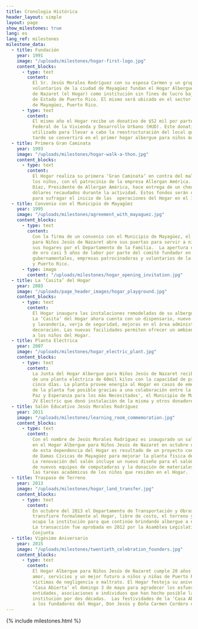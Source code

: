 ```yaml
---
title: Cronologia Histórica
header_layout: simple
layout: page
show_milestones: true
lang: es
lang_ref: milestones
milestone_data:
  - title: Fundación
    year: 1991
    image: "/uploads/milestones/hogar-first-logo.jpg"
    content_blocks:
      - type: text
        content:
          El Sr. Jesús Morales Rodríguez con su esposa Carmen y un grupo de ciudadanos
          voluntarios de la ciudad de Mayagüez fundan el Hogar Albergue para Niños Jesús
          de Nazaret (el Hogar) como institución sin fines de lucro bajo el Departamento
          de Estado de Puerto Rico. El mismo será ubicado en el sector Cerro Las Mesas
          de Mayagüez, Puerto Rico.
      - type: text
        content:
          El mismo año el Hogar recibe un donativo de $52 mil por parte de la Agencia
          Federal de la Vivienda y Desarrollo Urbano (HUD). Este donativo de capital es
          utilizado para llevar a cabo la reestructuración del local que cuatro años mas
          tarde se convertirá en el primer hogar albergue para niños maltratados en Mayagüez.
  - title: Primera Gran Caminata
    year: 1993
    image: "/uploads/milestones/hogar-walk-a-thon.jpg"
    content_blocks:
      - type: text
        content:
          El Hogar realiza su primera ‘Gran Caminata’ en contra del maltrato a
          los niños, con el patrocinio de la empresa Allergan América. El Sr. José Luis
          Díaz, Presidente de Allergan América, hace entrega de un cheque por $13,500
          dólares recaudados durante la actividad. Estos fondos serán utilizados posteriormente
          para sufragar el inicio de las  operaciones del Hogar en el 1995.
  - title: Convenio con el Municipio de Mayagüez
    year: 1995
    image: "/uploads/milestones/agreement_with_mayaguez.jpg"
    content_blocks:
      - type: text
        content:
          Con la firma de un convenio con el Municipio de Mayagüez, el Hogar Albergue
          para Niños Jesús de Nazaret abre sus puertas para servir a niños removidos de
          sus hogares por el Departamento de la Familia.  La apertura concluye con broche
          de oro casi 5 años de labor por parte del comité fundador en conjunto con agencias
          gubernamentales, empresas patrocinadoras y voluntarios de la comunidad de Mayagüez
          y Puerto Rico.
      - type: image
        content: "/uploads/milestones/hogar_opening_invitation.jpg"
  - title: La ‘Casita’ del Hogar
    year: 2003
    image: "/uploads/page_header_images/hogar_playground.jpg"
    content_blocks:
      - type: text
        content:
          El Hogar inaugura las instalaciones remodeladas de su albergue para niños.
          La ‘Casita’ del Hogar ahora cuenta con un dispensario, nuevo equipo de cocina
          y lavandería, verja de seguridad, mejoras en el área administrativa y nueva
          decoración. Las nuevas facilidades permiten ofrecer un ambiente acogedor y seguro
          a los niños del Hogar.
  - title: Planta Eléctrica
    year: 2007
    image: "/uploads/milestones/hogar_electric_plant.jpg"
    content_blocks:
      - type: text
        content:
          La Junta del Hogar Albergue para Niños Jesús de Nazaret recibe la donación
          de una planta eléctrica de 60mil kilos con la capacidad de proveer energía hasta
          cinco días. La planta provee energía al Hogar en casos de emergencia. La donación
          de la planta fue posible gracias a una colaboración entre la organización 'Amor,
          Paz y Esperanza para los más Necesitados', el Municipio de Mayagüez, la empresa
          JV Electric que donó instalación de la misma y otros donadores anónimos.
  - title: Salón Educativo Jesús Morales Rodríguez
    year: 2011
    image: "/uploads/milestones/learning_room_commemoration.jpg"
    content_blocks:
      - type: text
        content:
          Con el nombre de Jesús Morales Rodríguez es inaugurado un salón educativo
          en el Hogar Albergue para Niños Jesús de Nazaret en octubre del 2011. La remodelación
          de esta dependencia del Hogar es resultado de un proyecto concebido por la Asociación
          de Damas Cívicas de Mayagüez para mejorar la planta física de la institución.
          La renovación del salón incluye un nuevo diseño para el salón, la instalación
          de nuevos equipos de computadoras y la donación de materiales educativos para
          las tareas académicas de los niños que residen en el Hogar.
  - title: Traspaso de Terreno
    year: 2013
    image: "/uploads/milestones/hogar_land_transfer.jpg"
    content_blocks:
      - type: text
        content:
          En octubre del 2013 el Departamento de Transportación y Obras Públicas
          transfiere formalmente al Hogar, libre de costo, el terreno y estructura que
          ocupa la institución para que continúe brindando albergue a niños y niñas maltratados.
          La transacción fue aprobada en 2012 por la Asamblea Legislativa mediante Resolución
          Conjunta
  - title: Vigésimo Aniversario
    year: 2015
    image: "/uploads/milestones/twentieth_celebration_founders.jpg"
    content_blocks:
      - type: text
        content:
          El Hogar Albergue para Niños Jesús de Nazaret cumple 20 años dándole
          amor, servicios y un mejor futuro a niños y niñas de Puerto Rico que han sido
          victimas de negligencia o maltrato. El Hogar festeja su aniversario con una
          ‘Casa Abierta’ el domingo 3 de mayo para agradecer los esfuerzos de todas las
          entidades, asociaciones e individuos que han hecho posible la operación de la
          institución por dos décadas.  Las festividades de la ‘Casa Abierta’ son dedicadas
          a los fundadores del Hogar, Don Jesús y Doña Carmen Cordero de Morales.
---
```


{% include milestones.html %}
